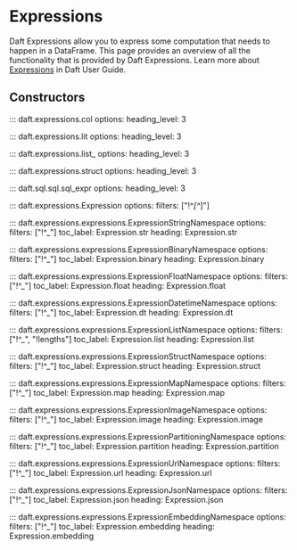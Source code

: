 # Expressions

Daft Expressions allow you to express some computation that needs to happen in a DataFrame. This page provides an overview of all the functionality that is provided by Daft Expressions. Learn more about [Expressions](../core_concepts.md#expressions) in Daft User Guide.

## Constructors

::: daft.expressions.col
    options:
        heading_level: 3

::: daft.expressions.lit
    options:
        heading_level: 3

::: daft.expressions.list_
    options:
        heading_level: 3

::: daft.expressions.struct
    options:
        heading_level: 3

::: daft.sql.sql.sql_expr
    options:
        heading_level: 3

<!--
## Generic
## Numeric
## Logical
## Aggregation
-->

::: daft.expressions.Expression
    options:
        filters: ["!^_[^_]"]

::: daft.expressions.expressions.ExpressionStringNamespace
    options:
        filters: ["!^_"]
        toc_label: Expression.str
        heading: Expression.str

::: daft.expressions.expressions.ExpressionBinaryNamespace
    options:
        filters: ["!^_"]
        toc_label: Expression.binary
        heading: Expression.binary

::: daft.expressions.expressions.ExpressionFloatNamespace
    options:
        filters: ["!^_"]
        toc_label: Expression.float
        heading: Expression.float

::: daft.expressions.expressions.ExpressionDatetimeNamespace
    options:
        filters: ["!^_"]
        toc_label: Expression.dt
        heading: Expression.dt

::: daft.expressions.expressions.ExpressionListNamespace
    options:
        filters: ["!^_", "!lengths"]
        toc_label: Expression.list
        heading: Expression.list

::: daft.expressions.expressions.ExpressionStructNamespace
    options:
        filters: ["!^_"]
        toc_label: Expression.struct
        heading: Expression.struct

::: daft.expressions.expressions.ExpressionMapNamespace
    options:
        filters: ["!^_"]
        toc_label: Expression.map
        heading: Expression.map

::: daft.expressions.expressions.ExpressionImageNamespace
    options:
        filters: ["!^_"]
        toc_label: Expression.image
        heading: Expression.image

::: daft.expressions.expressions.ExpressionPartitioningNamespace
    options:
        filters: ["!^_"]
        toc_label: Expression.partition
        heading: Expression.partition

::: daft.expressions.expressions.ExpressionUrlNamespace
    options:
        filters: ["!^_"]
        toc_label: Expression.url
        heading: Expression.url

::: daft.expressions.expressions.ExpressionJsonNamespace
    options:
        filters: ["!^_"]
        toc_label: Expression.json
        heading: Expression.json

::: daft.expressions.expressions.ExpressionEmbeddingNamespace
    options:
        filters: ["!^_"]
        toc_label: Expression.embedding
        heading: Expression.embedding
